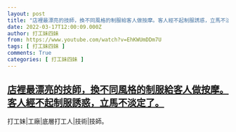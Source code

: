 ```yaml
---
layout: post
title: "店裡最漂亮的技師，換不同風格的制服給客人做按摩。客人經不起制服誘惑，立馬不淡定了。"
date: 2022-03-17T12:00:09.000Z
author: 打工妹四妹
from: https://www.youtube.com/watch?v=EhKWUmDDm7U
tags: [ 打工妹四妹 ]
comments: True
categories: [ 打工妹四妹 ]
---
```

<!--1647518409000-->
[店裡最漂亮的技師，換不同風格的制服給客人做按摩。客人經不起制服誘惑，立馬不淡定了。](https://www.youtube.com/watch?v=EhKWUmDDm7U)
------

<div>
打工妹|工廠|底層打工人|技術|技師。
</div>
